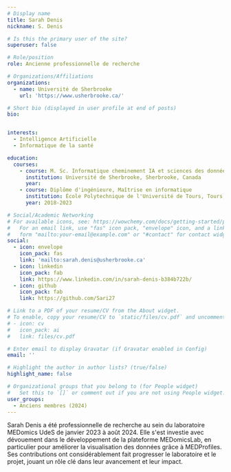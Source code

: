 ```yaml
---
# Display name
title: Sarah Denis
nickname: S. Denis

# Is this the primary user of the site?
superuser: false

# Role/position
role: Ancienne professionnelle de recherche

# Organizations/Affiliations
organizations:
  - name: Université de Sherbrooke
    url: 'https://www.usherbrooke.ca/'

# Short bio (displayed in user profile at end of posts)
bio: 


interests:
  - Intelligence Artificielle
  - Informatique de la santé

education:
  courses:
    - course: M. Sc. Informatique cheminement IA et sciences des données
      institution: Université de Sherbrooke, Sherbrooke, Canada
      year:
    - course: Diplôme d'ingénieure, Maîtrise en informatique
      institution: École Polytechnique de l'Université de Tours, Tours, France
      year: 2018-2023

# Social/Academic Networking
# For available icons, see: https://wowchemy.com/docs/getting-started/page-builder/#icons
#   For an email link, use "fas" icon pack, "envelope" icon, and a link in the
#   form "mailto:your-email@example.com" or "#contact" for contact widget.
social:
  - icon: envelope
    icon_pack: fas
    link: 'mailto:sarah.denis@usherbrooke.ca'
  - icon: linkedin
    icon_pack: fab
    link: https://www.linkedin.com/in/sarah-denis-b384b722b/
  - icon: github
    icon_pack: fab
    link: https://github.com/Sari27

# Link to a PDF of your resume/CV from the About widget.
# To enable, copy your resume/CV to `static/files/cv.pdf` and uncomment the lines below.
# - icon: cv
#   icon_pack: ai
#   link: files/cv.pdf

# Enter email to display Gravatar (if Gravatar enabled in Config)
email: ''

# Highlight the author in author lists? (true/false)
highlight_name: false

# Organizational groups that you belong to (for People widget)
#   Set this to `[]` or comment out if you are not using People widget.
user_groups:
  - Anciens membres (2024)
---
```


Sarah Denis a été professionnelle de recherche au sein du laboratoire MEDomics UdeS de janvier 2023 à août 2024. Elle s'est investie avec dévouement dans le développement de la plateforme MEDomicsLab, en particulier pour améliorer la visualisation des données grâce à MEDProfiles. Ses contributions ont considérablement fait progresser le laboratoire et le projet, jouant un rôle clé dans leur avancement et leur impact.
